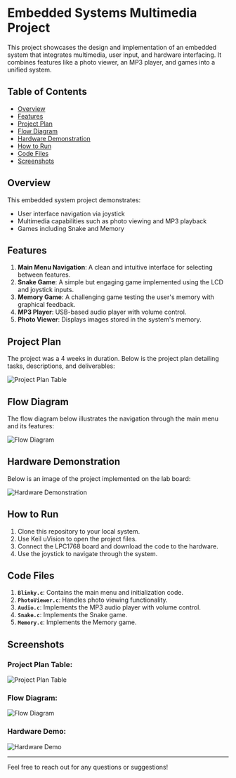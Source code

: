 # Embedded Systems Multimedia Project

This project showcases the design and implementation of an embedded system that integrates multimedia, user input, and hardware interfacing. It combines features like a photo viewer, an MP3 player, and games into a unified system.

## Table of Contents
- [Overview](#overview)
- [Features](#features)
- [Project Plan](#project-plan)
- [Flow Diagram](#flow-diagram)
- [Hardware Demonstration](#hardware-demonstration)
- [How to Run](#how-to-run)
- [Code Files](#code-files)
- [Screenshots](#screenshots)

## Overview

This embedded system project demonstrates:
- User interface navigation via joystick
- Multimedia capabilities such as photo viewing and MP3 playback
- Games including Snake and Memory

## Features

1. **Main Menu Navigation**: A clean and intuitive interface for selecting between features.
2. **Snake Game**: A simple but engaging game implemented using the LCD and joystick inputs.
3. **Memory Game**: A challenging game testing the user's memory with graphical feedback.
4. **MP3 Player**: USB-based audio player with volume control.
5. **Photo Viewer**: Displays images stored in the system's memory.

## Project Plan

The project was a 4 weeks in duration.
Below is the project plan detailing tasks, descriptions, and deliverables:

![Project Plan Table](./Project_Plan.png)

## Flow Diagram

The flow diagram below illustrates the navigation through the main menu and its features:

![Flow Diagram](./Flow_Chart.png)

## Hardware Demonstration

Below is an image of the project implemented on the lab board:

![Hardware Demonstration](./Demo.jpg)

## How to Run

1. Clone this repository to your local system.
2. Use Keil uVision to open the project files.
3. Connect the LPC1768 board and download the code to the hardware.
4. Use the joystick to navigate through the system.

## Code Files

1. **`Blinky.c`**: Contains the main menu and initialization code.
2. **`PhotoViewer.c`**: Handles photo viewing functionality.
3. **`Audio.c`**: Implements the MP3 audio player with volume control.
4. **`Snake.c`**: Implements the Snake game.
5. **`Memory.c`**: Implements the Memory game.

## Screenshots

### Project Plan Table:
![Project Plan Table](./image.png)

### Flow Diagram:
![Flow Diagram](./image.png)

### Hardware Demo:
![Hardware Demo](./Demo.jpg)

---

Feel free to reach out for any questions or suggestions!
